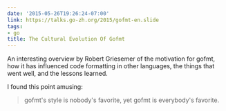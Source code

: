 ```yaml
---
date: '2015-05-26T19:26:24-07:00'
link: https://talks.go-zh.org/2015/gofmt-en.slide
tags:
- go
title: The Cultural Evolution Of Gofmt
---
```


An interesting overview by Robert Griesemer of the motivation for gofmt, how it has influenced code formatting in other languages, the things that went well, and the lessons learned.

I found this point amusing:

>gofmt's style is nobody's favorite, yet gofmt is everybody's favorite.
